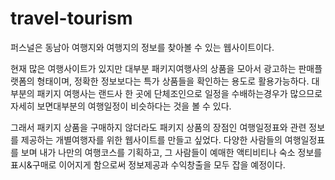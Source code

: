# travel-tourism

퍼스널은 동남아 여행지와 여행지의 정보를 찾아볼 수 있는 웹사이트이다.

현재 많은 여행사이트가 있지만 대부분 패키지여행사의 상품을 모아서 광고하는 판매플랫폼의 형태이며, 정확한 정보보다는 특가 상품들을 확인하는 용도로 활용가능하다. 대부분의 패키지 여행사는 랜드사 한 곳에 단체조인으로 일정을 수배하는경우가 많으므로 자세히 보면대부분의 여행일정이 비슷하다는 것을 볼 수 있다. 

그래서 패키지 상품을 구매하지 않더라도 패키지 상품의 장점인 여행일정표와 관련 정보를 제공하는 개별여행자를 위한 웹사이트를 만들고 싶었다. 다양한 사람들의 여행일정표를 보며 내가 나만의 여행코스를 기획하고, 그 사람들이 예매한 액티비티나 숙소 정보를 표시&구매로 이어지게 함으로써 정보제공과 수익창출을 모두 잡을 예정이다.

